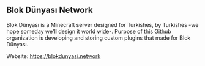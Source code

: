 ## Blok Dünyası Network
Blok Dünyası is a Minecraft server designed for Turkishes, by Turkishes -we hope someday we'll design it world wide-. Purpose of this Github organization is developing and storing custom plugins that made for Blok Dünyası. <!--The term 'made for' can include forked codes.-->

Website: https://blokdunyasi.network

<!--Blok Dünyası shares only open-source of minimal projects.-->
